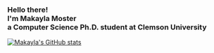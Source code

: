 <!-- ### Hi there 👋 -->

<!--
**makayla-moster/makayla-moster** is a ✨ _special_ ✨ repository because its `README.md` (this file) appears on your GitHub profile.

Here are some ideas to get you started:

- 🔭 I’m currently working on ...
- 🌱 I’m currently learning ...
- 👯 I’m looking to collaborate on ...
- 🤔 I’m looking for help with ...
- 💬 Ask me about ...
- 📫 How to reach me: ...
- 😄 Pronouns: ...
- ⚡ Fun fact: ...
-->


<h3>Hello there!<br>I'm Makayla Moster<br>a Computer Science Ph.D. student at Clemson University</h3>

[![Makayla's GitHub stats](https://github-readme-stats.vercel.app/api?username=makayla-moster&count_private=true)](https://github.com/makayla-moster/github-readme-stats)
